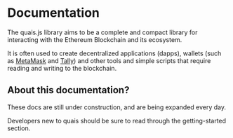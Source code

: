 # Documentation

The quais.js library aims to be a complete and compact library for interacting with the Ethereum Blockchain and its ecosystem.

It is often used to create decentralized applications (dapps), wallets (such as [MetaMask](https://metamask.io/) and [Tally](https://tallyho.org)) and other tools and simple scripts that require reading and writing to the blockchain.

## About this documentation?

These docs are still under construction, and are being expanded every day.

Developers new to quais should be sure to read through the getting-started section.
